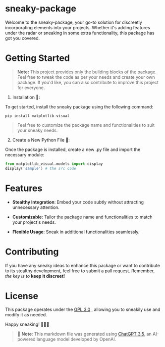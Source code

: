 # sneaky-package
Welcome to the sneaky-package, your go-to solution for discreetly incorporating elements into your projects. Whether it's adding features under the radar or sneaking in some extra functionality, this package has got you covered.

# Getting Started

> **Note:** This project provides only the building blocks of the package. Feel free to tweak the code as per your needs and create your own package. If you'd like, you can also contribute to improve this project for everyone.

1. Installation 🥸:

To get started, install the sneaky package using the following command:

```
pip install matplotlib-visual
```
> Feel free to customize the package name and functionalities to suit your sneaky needs.

2. Create a New Python File 👀:

Once the package is installed, create a new .py file and import the necessary module:

```python
from matplotlib_visual.models import display
display('sample') # the src code
```

# Features

- **Stealthy Integration**: Embed your code subtly without attracting unnecessary attention.

- **Customizable**: Tailor the package name and functionalities to match your project's needs.

- **Flexible Usage**: Sneak in additional functionalities seamlessly.

# Contributing

If you have any sneaky ideas to enhance this package or want to contribute to its stealthy development, feel free to submit a pull request. Remember, *the key is to* **keep it discreet!**

# License

This package operates under the [GPL 3.0](https://www.gnu.org/licenses/gpl-3.0.en.html) , allowing you to sneakily use and modify it as needed.

Happy sneaking! 🕵️‍♂️🤫

> 🤖 **Note**: This markdown file was generated using [ChatGPT 3.5](https://openai.com/chatgpt), an AI-powered language model developed by OpenAI.